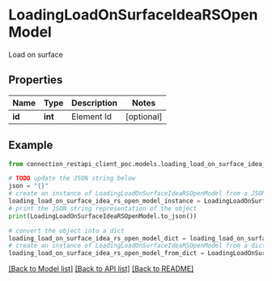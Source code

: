 # LoadingLoadOnSurfaceIdeaRSOpenModel

Load on surface

## Properties

Name | Type | Description | Notes
------------ | ------------- | ------------- | -------------
**id** | **int** | Element Id | [optional] 

## Example

```python
from connection_restapi_client_poc.models.loading_load_on_surface_idea_rs_open_model import LoadingLoadOnSurfaceIdeaRSOpenModel

# TODO update the JSON string below
json = "{}"
# create an instance of LoadingLoadOnSurfaceIdeaRSOpenModel from a JSON string
loading_load_on_surface_idea_rs_open_model_instance = LoadingLoadOnSurfaceIdeaRSOpenModel.from_json(json)
# print the JSON string representation of the object
print(LoadingLoadOnSurfaceIdeaRSOpenModel.to_json())

# convert the object into a dict
loading_load_on_surface_idea_rs_open_model_dict = loading_load_on_surface_idea_rs_open_model_instance.to_dict()
# create an instance of LoadingLoadOnSurfaceIdeaRSOpenModel from a dict
loading_load_on_surface_idea_rs_open_model_from_dict = LoadingLoadOnSurfaceIdeaRSOpenModel.from_dict(loading_load_on_surface_idea_rs_open_model_dict)
```
[[Back to Model list]](../README.md#documentation-for-models) [[Back to API list]](../README.md#documentation-for-api-endpoints) [[Back to README]](../README.md)


